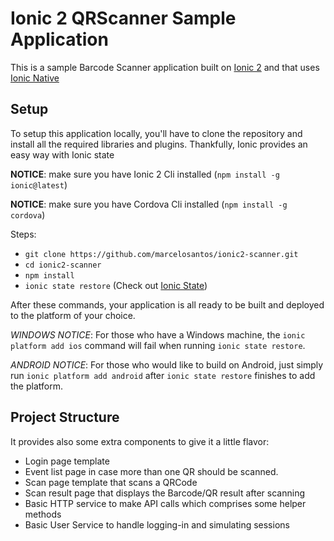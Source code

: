 # Ionic 2 QRScanner Sample Application

This is a sample Barcode Scanner application built on [Ionic 2](https://github.com/driftyco/ionic) and that uses [Ionic Native](https://github.com/driftyco/ionic-native)

## Setup

To setup this application locally, you'll have to clone the repository and install all the required libraries and plugins. Thankfully, Ionic provides an easy way with Ionic state

__NOTICE__: make sure you have Ionic 2 Cli installed (`npm install -g ionic@latest`)

__NOTICE__: make sure you have Cordova Cli installed (`npm install -g cordova`)

Steps:

- `git clone https://github.com/marcelosantos/ionic2-scanner.git`
- `cd ionic2-scanner`
- `npm install`
- `ionic state restore` (Check out [Ionic State](https://github.com/driftyco/ionic-cli#ionic-state))

After these commands, your application is all ready to be built and deployed to the platform of your choice.

_WINDOWS NOTICE_: For those who have a Windows machine, the `ionic platform add ios` command will fail when running `ionic state restore`.

_ANDROID NOTICE_: For those who would like to build on Android, just simply run `ionic platform add android` after `ionic state restore` finishes to add the platform.

## Project Structure

It provides also some extra components to give it a little flavor:
- Login page template
- Event list page in case more than one QR should be scanned.
- Scan page template that scans a QRCode
- Scan result page that displays the Barcode/QR result after scanning
- Basic HTTP service to make API calls which comprises some helper methods
- Basic User Service to handle logging-in and simulating sessions
